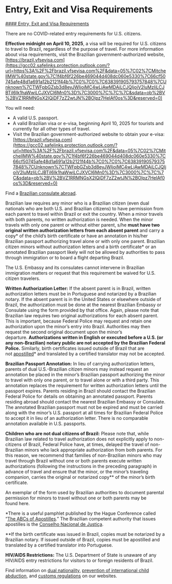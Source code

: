 # Entry, Exit and Visa Requirements

[#### Entry, Exit and Visa Requirements](javascript:void(0); "Entry, Exit and Visa Requirements")

There are no COVID-related entry requirements for U.S. citizens.

**Effective midnight on April 10, 2025**, a visa will be required for U.S. citizens to travel to Brazil, regardless of the purpose of travel. For more information about visa requirements, visit the Brazilian government-authorized website, [https://brazil.vfsevisa.com](https://gcc02.safelinks.protection.outlook.com/?url=https%3A%2F%2Fbrazil.vfsevisa.com%2F&data=05%7C02%7CMitchellMW%40state.gov%7C1f4bf6f226be469044d408dc060e5330%7C66cf50745afe48d1a691a12b2121f44b%7C0%7C0%7C638391905793757848%7CUnknown%7CTWFpbGZsb3d8eyJWIjoiMC4wLjAwMDAiLCJQIjoiV2luMzIiLCJBTiI6Ik1haWwiLCJXVCI6Mn0%3D%7C3000%7C%7C%7C&sdata=ob%2BV%2BVZ1RRMNGsX2lQjDF7zZ2wtJN%2BOlpz7HelAf0os%3D&reserved=0)

You will need:

* A valid U.S. passport.
* A valid Brazilian visa or e-visa, beginning April 10, 2025 for tourists and currently for all other types of travel.
* Visit the Brazilian government-authorized website to obtain your e-visa: [https://brazil.vfsevisa.com](https://gcc02.safelinks.protection.outlook.com/?url=https%3A%2F%2Fbrazil.vfsevisa.com%2F&data=05%7C02%7CMitchellMW%40state.gov%7C1f4bf6f226be469044d408dc060e5330%7C66cf50745afe48d1a691a12b2121f44b%7C0%7C0%7C638391905793757848%7CUnknown%7CTWFpbGZsb3d8eyJWIjoiMC4wLjAwMDAiLCJQIjoiV2luMzIiLCJBTiI6Ik1haWwiLCJXVCI6Mn0%3D%7C3000%7C%7C%7C&sdata=ob%2BV%2BVZ1RRMNGsX2lQjDF7zZ2wtJN%2BOlpz7HelAf0os%3D&reserved=0)

Find a [Brazilian consulate abroad](https://econsular.itamaraty.gov.br/).

Brazilian law requires any minor who is a Brazilian citizen (even dual nationals who are both U.S. and Brazilian citizens) to have permission from each parent to travel within Brazil or exit the country. When a minor travels with both parents, no written authorization is needed. When the minor travels with only one parent or without either parent, s/he **must have two original written authorization letters from each absent parent** and carry a copy\* of the child’s birth certificate or have an annotation in his/her Brazilian passport authorizing travel alone or with only one parent. Brazilian citizen minors without authorization letters and a birth certificate\* or an annotated Brazilian passport likely will not be allowed by authorities to pass through immigration or to board a flight departing Brazil.

The U.S. Embassy and its consulates cannot intervene in Brazilian immigration matters or request that this requirement be waived for U.S. citizen travelers.

**Written Authorization Letter:** If the absent parent is in Brazil, written authorization letters must be in Portuguese and notarized by a Brazilian notary. If the absent parent is in the United States or elsewhere outside of Brazil, the authorization must be done at the nearest Brazilian Embassy or Consulate using the form provided by that office. Again, please note that Brazilian law requires two original authorizations for each absent parent. This is important, because Federal Police may request and retain one authorization upon the minor’s entry into Brazil. Authorities may then request the second original document upon the minor’s departure. **Authorizations written in English or executed before a U.S. (or any non-Brazilian) notary public are not accepted by the Brazilian Federal Police.** Similarly, birth certificates issued outside of Brazil that are not [apostilled](https://travel.state.gov/content/travel/en/records-and-authentications/authenticate-your-document/apostille-requirements.html)\* and translated by a certified translator may not be accepted.

**Brazilian Passport Annotation:** In lieu of carrying authorization letters, parents of dual U.S.-Brazilian citizen minors may instead request an annotation be placed in the minor’s Brazilian passport authorizing the minor to travel with only one parent, or to travel alone or with a third party. This annotation replaces the requirement for written authorization letters until the passport expires. Parents residing in Brazil should contact the Brazilian Federal Police for details on obtaining an annotated passport. Parents residing abroad should contact the nearest Brazilian Embassy or Consulate. The annotated Brazilian passport must not be expired and must be carried along with the minor’s U.S. passport at all times for Brazilian Federal Police to accept it in lieu of an authorization letter. There is no comparable annotation available in U.S. passports.

**Children who are not dual citizens of Brazil:** Please note that, while Brazilian law related to travel authorization does not explicitly apply to non-citizens of Brazil, Federal Police have, at times, delayed the travel of non-Brazilian minors who lack appropriate authorization from both parents. For this reason, we recommend that families of non-Brazilian minors who may travel through Brazil without one or both parents execute written authorizations (following the instructions in the preceding paragraph) in advance of travel and ensure that the minor, or the minor’s traveling companion, carries the original or notarized copy\*\* of the minor’s birth certificate.

An exemplar of the form used by Brazilian authorities to document parental permission for minors to travel without one or both parents may be found here.

\*There is a useful pamphlet published by the Hague Conference called “[The ABCs of Apostilles](https://www.hcch.net/en/publications-and-studies/details4/?pid=4967&dtid=3).” The Brazilian competent authority that issues apostilles is the [Conselho Nacional de Justiça](https://www.hcch.net/en/states/authorities/details3/?aid=1043).

\*\*If the birth certificate was issued in Brazil, copies must be notarized by a Brazilian notary. If issued outside of Brazil, copies must be apostilled and translated by a certified translator into Portuguese.

**HIV/AIDS Restrictions:** The U.S. Department of State is unaware of any HIV/AIDS entry restrictions for visitors to or foreign residents of Brazil.

Find information on [dual nationality](https://travel.state.gov/content/travel/en/international-travel/before-you-go/travelers-with-special-considerations/Dual-Nationality-Travelers.html), [prevention of international child abduction](https://travel.state.gov/content/travel/en/International-Parental-Child-Abduction/prevention.html), and [customs regulations](https://travel.state.gov/content/travel/en/international-travel/before-you-go/customs-and-import.html) on our websites.